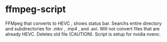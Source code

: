 # ffmpeg-script
FFMpeg that converts to HEVC , shows status bar. Searchs entire directory and subdirectories for .mkv , .mp4 , and .avi. Will not convert files that are already HEVC. Deletes old file (CAUTION). Script is setup for nvidia nvenc.
